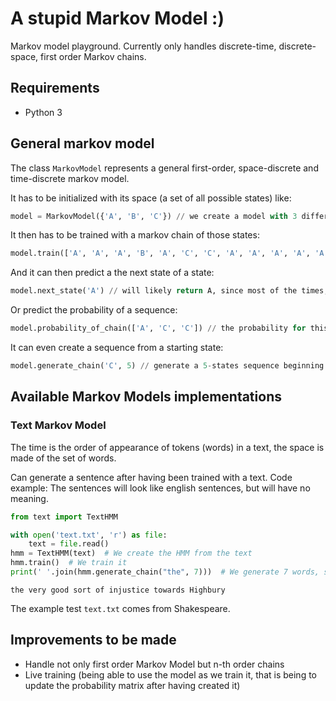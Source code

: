 # A stupid Markov Model :)

Markov model playground.
Currently only handles discrete-time, discrete-space, first order Markov chains.

## Requirements

+ Python 3

## General markov model

The class `MarkovModel` represents a general first-order, space-discrete and time-discrete markov model.

It has to be initialized with its space (a set of all possible states) like:

```python
model = MarkovModel({'A', 'B', 'C'}) // we create a model with 3 different states
```

It then has to be trained with a markov chain of those states:
```python
model.train(['A', 'A', 'A', 'B', 'A', 'C', 'C', 'A', 'A', 'A', 'A', 'A']) // we train it against this ordered sequence of states
```

And it can then predict a the next state of a state:
```python
model.next_state('A') // will likely return A, since most of the times, A are followed by A during the training phase
```

Or predict the probability of a sequence:
```python
model.probability_of_chain(['A', 'C', 'C']) // the probability for this sequence to be generated
```

It can even create a sequence from a starting state:
```python
model.generate_chain('C', 5) // generate a 5-states sequence beginning with 'C', using the probability of the dataset it has be trained with
```

## Available Markov Models implementations

### Text Markov Model

The time is the order of appearance of tokens (words) in a text, the space is made of the set of words.

Can generate a sentence after having been trained with a text. Code example:
The sentences will look like english sentences, but will have no meaning.

```python
from text import TextHMM

with open('text.txt', 'r') as file:
    text = file.read()
hmm = TextHMM(text)  # We create the HMM from the text
hmm.train()  # We train it
print(' '.join(hmm.generate_chain("the", 7)))  # We generate 7 words, starting with "the"

```

```
the very good sort of injustice towards Highbury
```

The example test `text.txt` comes from Shakespeare.

## Improvements to be made

+ Handle not only first order Markov Model but n-th order chains
+ Live training (being able to use the model as we train it, that is being to update the probability matrix after having
 created it)
